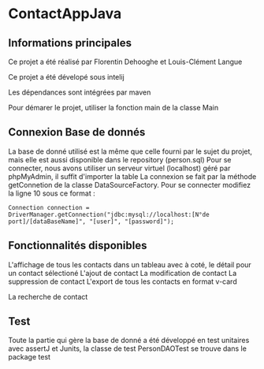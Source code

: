 # ContactAppJava

## Informations principales

Ce projet a été réalisé par Florentin Dehooghe et Louis-Clément Langue

Ce projet a été dévelopé sous intelij

Les dépendances sont intégrées par maven

Pour démarer le projet, utiliser la fonction main de la classe Main

## Connexion Base de donnés
La base de donné utilisé est la même que celle fourni par le sujet du projet, mais elle est aussi disponible dans le repository (person.sql)
Pour se connecter, nous avons utiliser un serveur virtuel (localhost) géré par phpMyAdmin, il suffit d'importer la table
La connexion se fait par la méthode getConnetion de la classe DataSourceFactory. 
Pour se connecter modifiez la ligne 10 sous ce format :
```{java}
Connection connection = DriverManager.getConnection("jdbc:mysql://localhost:[N°de port]/[dataBaseName]", "[user]", "[password]");
```

## Fonctionnalités disponibles
L'affichage de tous les contacts dans un tableau avec à coté, le détail pour un contact sélectioné
L'ajout de contact
La modification de contact
La suppression de contact
L'export de tous les contacts en format v-card

La recherche de contact

## Test
Toute la partie qui gère la base de donné a été développé en test unitaires avec assertJ et Junits, la classe de test PersonDAOTest se trouve dans le package test 
